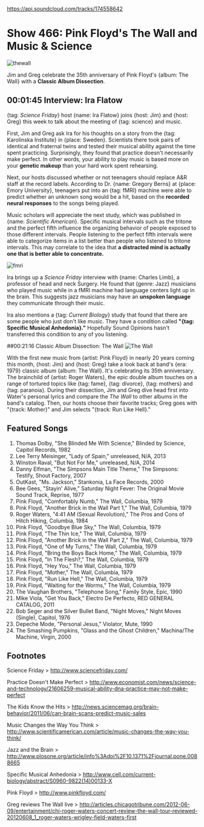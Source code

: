 

https://api.soundcloud.com/tracks/174558642

# Show 466: Pink Floyd's The Wall and Music & Science
![thewall](http://static.soundopinions.org/images/2014/thewall2_web.jpg)

Jim and Greg celebrate the 35th anniversary of Pink Floyd's {album: The Wall} with a **Classic Album Dissection**.

## 00:01:45 Interview: Ira Flatow

{tag: *Science Friday*} host {name: Ira Flatow} joins {host: Jim} and {host: Greg} this week to talk about the meeting of {tag: science} and music. 

First, Jim and Greg ask Ira for his thoughts on a story from the {tag: Karolinska Institute} in {place: Sweden}. Scientists there took pairs of identical and fraternal twins and tested their musical ability against the time spent practicing. Surprisingly, they found that practice doesn't necessarily make perfect. In other words, your ability to play music is based more on your **genetic makeup** than your hard work spent rehearsing. 

Next, our hosts discussed whether or not teenagers should replace A&R staff at the record labels. According to Dr. {name: Gregory Berns} at {place: Emory University}, teenagers put into an {tag: fMRI} machine were able to predict whether an unknown song would be a hit, based on the **recorded neural responses** to the songs being played. 

Music scholars will appreciate the next study, which was published in {name: *Scientific American*}. Specific musical intervals such as the tritone and the perfect fifth influence the organizing behavior of people exposed to those different intervals. People listening to the perfect fifth intervals were able to categorize items in a list better than people who listened to tritone intervals. This may correlate to the idea that **a distracted mind is actually one that is better able to concentrate.**

![fmri](http://static.soundopinions.org/images/2014/fMRI.jpg)

Ira brings up a *Science Friday* interview with {name: Charles Limb}, a professor of head and neck Surgery. He found that {genre: Jazz} musicians who played music while in a fMRI machine had language centers light up in the brain. This suggests jazz musicians may have an **unspoken language** they communicate through their music. 

Ira also mentions a {tag: *Current Biology*} study that found that there are some people who just don't like music. They have a condition called **"{tag: Specific Musical Anhedonia}."** Hopefully Sound Opinions hasn't transferred this condition to any of you listening. 

##00:21:16 Classic Album Dissection: The Wall
![The Wall](https://is4-ssl.mzstatic.com/image/thumb/Music7/v4/e5/9f/fb/e59ffb3b-1283-ee80-56a5-1b983df53ab2/source/600x600bb.jpg "487143/1065975633")


With the first new music from {artist: Pink Floyd} in nearly 20 years coming this month, {host: Jim} and {host: Greg} take a look back at band's {era: 1979} classic album {album: The Wall}. It's celebrating its 35th anniversary.  The brainchild of {artist: Roger Waters}, the epic double album touches on a range of tortured topics like {tag: fame}, {tag: divorce}, {tag: mothers} and {tag: paranoia}.  During their dissection, Jim and Greg dive head first into Water's personal lyrics and compare the *The Wall* to other albums in the band's catalog. Then, our hosts choose their favorite tracks; Greg goes with "{track: Mother}" and Jim selects "{track: Run Like Hell}." 


## Featured Songs
1. Thomas Dolby, "She Blinded Me With Science," Blinded by Science, Capitol Records, 1982 
1. Lee Terry Meisinger, "Lady of Spain," unreleased, N/A, 2013 
1. Winston Raval, "But Not For Me," unreleased, N/A, 2014 
1. Danny Elfman, "The Simpsons Main Title Theme," The Simpsons: Testify, Shout Factory, 2007 
1. OutKast, "Ms. Jackson," Stankonia, La Face Records, 2000 
1. Bee Gees, "Stayin' Alive," Saturday Night Fever: The Original Movie Sound Track, Reprise, 1977 
1. Pink Floyd, "Comfortably Numb," The Wall, Columbia, 1979 
1. Pink Floyd, "Another Brick in the Wall Part 1," The Wall, Columbia, 1979 
1. Roger Waters, "4:41 AM (Sexual Revolution)," The Pros and Cons of Hitch Hiking, Columbia, 1984 
1. Pink Floyd, "Goodbye Blue Sky," The Wall, Columbia, 1979 
1. Pink Floyd, "The Thin Ice," The Wall, Columbia, 1979 
1. Pink Floyd, "Another Brick in the Wall Part 2," The Wall, Columbia, 1979 
1. Pink Floyd, "One of My Turns," The Wall, Columbia, 1979 
1. Pink Floyd, "Bring the Boys Back Home," The Wall, Columbia, 1979 
1. Pink Floyd, "In The Flesh?," The Wall, Columbia, 1979
1. Pink Floyd, "Hey You," The Wall, Columbia, 1979 
1. Pink Floyd, "Mother," The Wall, Columbia, 1979 
1. Pink Floyd, "Run Like Hell," The Wall, Columbia, 1979 
1. Pink Floyd, "Waiting for the Worms," The Wall, Columbia, 1979
1. The Vaughan Brothers, "Telephone Song," Family Style, Epic, 1990
1. Mike Viola, "Get You Back," Electro De Perfecto, RED GENERAL CATALOG, 2011
1. Bob Seger and the Silver Bullet Band, "Night Moves," Night Moves (Single), Capitol, 1976 
1. Depeche Mode, "Personal Jesus," Violator, Mute, 1990
1. The Smashing Pumpkins, "Glass and the Ghost Children," Machina/The Machine, Virgin, 2000 


## Footnotes
Science Friday > http://www.sciencefriday.com/

Practice Doesn't Make Perfect > http://www.economist.com/news/science-and-technology/21606259-musical-ability-dna-practice-may-not-make-perfect

The Kids Know the Hits > http://news.sciencemag.org/brain-behavior/2011/06/can-brain-scans-predict-music-sales

Music Changes the Way You Think > http://www.scientificamerican.com/article/music-changes-the-way-you-think/

Jazz and the Brain > http://www.plosone.org/article/info%3Adoi%2F10.1371%2Fjournal.pone.0088665

Specific Musical Anhedonia > http://www.cell.com/current-biology/abstract/S0960-9822(14)00133-X

Pink Floyd > http://www.pinkfloyd.com/

Greg reviews The Wall live > http://articles.chicagotribune.com/2012-06-09/entertainment/chi-roger-waters-concert-review-the-wall-tour-reviewed-20120608_1_roger-waters-wrigley-field-waters-first